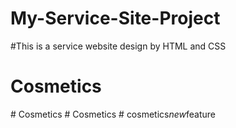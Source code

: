 # My-Service-Site-Project
#This is a service website design by HTML and CSS
# Cosmetics
#   C o s m e t i c s  
 # Cosmetics
#   c o s m e t i c s _ n e w _ f e a t u r e  
 
